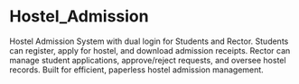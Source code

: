 # Hostel_Admission
Hostel Admission System with dual login for Students and Rector. Students can register, apply for hostel, and download admission receipts. Rector can manage student applications, approve/reject requests, and oversee hostel records. Built for efficient, paperless hostel admission management.
